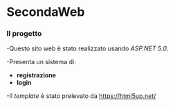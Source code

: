 # SecondaWeb
### Il progetto
-Questo sito web è stato realizzato usando *ASP.NET 5.0*.

-Presenta un sistema di: 
* **registrazione** 
* **login** 

-Il *template* è stato prelevato da https://html5up.net/ 
